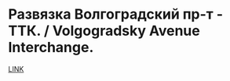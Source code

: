 # Развязка Волгоградский пр-т - ТТК. / Volgogradsky Avenue Interchange.



[LINK](https://varlamov.ru/77167.html)